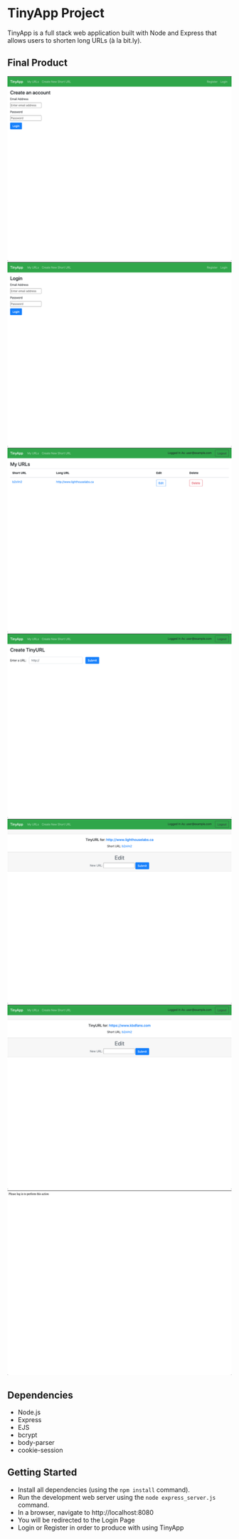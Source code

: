 # TinyApp Project

TinyApp is a full stack web application built with Node and Express that allows users to shorten long URLs (à la bit.ly).

## Final Product

!["Screenshot of the registration page"](https://github.com/jvongsana/tinyapp/blob/master/docs/Register-page.png)
!["Screenshot of the login page"](https://github.com/jvongsana/tinyapp/blob/master/docs/Login-page.png)
!["Screenshot of My URLs page"](https://github.com/jvongsana/tinyapp/blob/master/docs/myURLs-page.png)
!["Screenshot of Create New Short URL"](https://github.com/jvongsana/tinyapp/blob/master/docs/Create-new-shortURL.png)
!["Screenshot of shortURL page"](https://github.com/jvongsana/tinyapp/blob/master/docs/shortURL-page.png)
!["Screenshot of shortURL page with longURL editted"](https://github.com/jvongsana/tinyapp/blob/master/docs/shortURL-editted.png)
!["Screenshot of HTML with relevant error message for when log in is required"](https://github.com/jvongsana/tinyapp/blob/master/docs/Log-in-for-action-html-error.png)

## Dependencies

- Node.js
- Express
- EJS
- bcrypt
- body-parser
- cookie-session

## Getting Started

- Install all dependencies (using the `npm install` command).
- Run the development web server using the `node express_server.js` command.
- In a browser, navigate to http://localhost:8080
- You will be redirected to the Login Page
- Login or Register in order to produce with using TinyApp